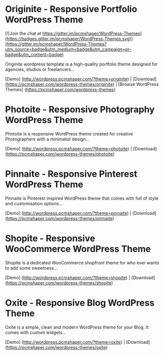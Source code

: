 # Originite - Responsive Portfolio WordPress Theme

[![Join the chat at https://gitter.im/pcmshaper/WordPress-Themes](https://badges.gitter.im/pcmshaper/WordPress-Themes.svg)](https://gitter.im/pcmshaper/WordPress-Themes?utm_source=badge&utm_medium=badge&utm_campaign=pr-badge&utm_content=badge)

Originite wordpress template is a high-quality portfolio theme designed for agencies, studios or freelancers...

[Demo] (http://wordpress.pcmshaper.com/?theme=originite)
 | [Download] (https://pcmshaper.com/wordpress-themes/originite)
 | [Browse WordPress Themes] (https://pcmshaper.com/wordpress-themes)
 
# Photoite - Responsive Photography WordPress Theme

Photoite is a responsive WordPress theme created for creative Photographers with a minimalist design...

[Demo] (http://wordpress.pcmshaper.com/?theme=photoite)
 | [Download] (https://pcmshaper.com/wordpress-themes/photoite)
  
# Pinnaite - Responsive Pinterest WordPress Theme

Pinnaite is Pinterest inspired WordPress theme that comes with full of style and customisation options...

[Demo] (http://wordpress.pcmshaper.com/?theme=pinnaite)
 | [Download] (https://pcmshaper.com/wordpress-themes/pinnaite)
   
# Shopite - Responsive WooCommerce WordPress Theme

Shopite is a dedicated WooCommerce shopfront theme for who ever wants to add some sweetness...

[Demo] (http://wordpress.pcmshaper.com/?theme=shopite)
 | [Download] (https://pcmshaper.com/wordpress-themes/shopite)
    
# Oxite - Responsive Blog WordPress Theme

Oxite is a simple, clean and modern WordPress theme for your Blog. It comes with custom widgets...

[Demo] (http://wordpress.pcmshaper.com/?theme=oxite)
 | [Download] (https://pcmshaper.com/wordpress-themes/oxite)
